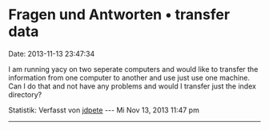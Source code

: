 Fragen und Antworten • transfer data
====================================

Date: 2013-11-13 23:47:34

I am running yacy on two seperate computers and would like to transfer
the information from one computer to another and use just use one
machine. Can I do that and not have any problems and would I transfer
just the index directory?

Statistik: Verfasst von
[jdpete](http://forum.yacy-websuche.de/memberlist.php?mode=viewprofile&u=9015)
--- Mi Nov 13, 2013 11:47 pm

------------------------------------------------------------------------

